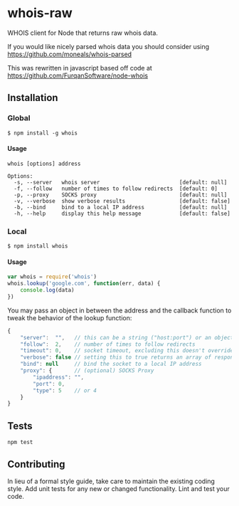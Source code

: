 # whois-raw
WHOIS client for Node that returns raw whois data. 

If you would like nicely parsed whois data you should consider using https://github.com/moneals/whois-parsed

This was rewritten in javascript based off code at https://github.com/FurqanSoftware/node-whois

## Installation

### Global

    $ npm install -g whois

#### Usage

    whois [options] address

    Options:
      -s, --server   whois server                         [default: null]
      -f, --follow   number of times to follow redirects  [default: 0]
      -p, --proxy    SOCKS proxy                          [default: null]
      -v, --verbose  show verbose results                 [default: false]
      -b, --bind     bind to a local IP address           [default: null]
      -h, --help     display this help message            [default: false]

### Local

    $ npm install whois

#### Usage

```js
var whois = require('whois')
whois.lookup('google.com', function(err, data) {
	console.log(data)
})
```

You may pass an object in between the address and the callback function to tweak the behavior of the lookup function:

```js
{
	"server":  "",   // this can be a string ("host:port") or an object with host and port as its keys; leaving it empty makes lookup rely on servers.json
	"follow":  2,    // number of times to follow redirects
	"timeout": 0,    // socket timeout, excluding this doesn't override any default timeout value
	"verbose": false // setting this to true returns an array of responses from all servers
	"bind": null     // bind the socket to a local IP address
	"proxy": {       // (optional) SOCKS Proxy
		"ipaddress": "",
		"port": 0,
		"type": 5    // or 4
	}
}
```

## Tests

  `npm test`

## Contributing

In lieu of a formal style guide, take care to maintain the existing coding style. Add unit tests for any new or changed 
functionality. Lint and test your code.